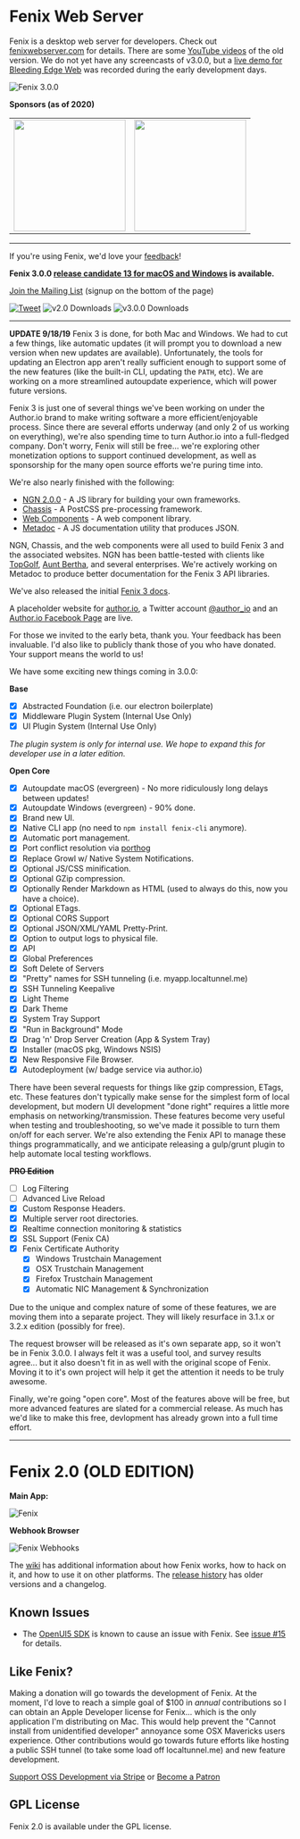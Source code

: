 # Fenix Web Server

Fenix is a desktop web server for developers. Check out [fenixwebserver.com](http://fenixwebserver.com) for details.
There are some [YouTube videos](http://www.youtube.com/playlist?list=PL6u9ibuk0pbM68hZONUq-vY39ByaXoJj-) of the old version. We do not yet have any screencasts of v3.0.0, but a [live demo for Bleeding Edge Web](https://www.youtube.com/watch?v=KsoNGVScd_c&t=5053s) was recorded during the early development days.

![Fenix 3.0.0](https://docs.fenixwebserver.com/assets/fenix-home.png)

**Sponsors (as of 2020)**

<table cellpadding="10" cellspacing="0" border="0">
  <tr>
    <td><a href="https://metadoc.io"><img src="https://github.com/coreybutler/staticassets/raw/master/sponsors/metadoclogobig.png" width="200px"/></a></td>
    <td><a href="https://butlerlogic.com"><img src="https://github.com/coreybutler/staticassets/raw/master/sponsors/butlerlogic_logo.png" width="200px"/></a></td>
  </tr>
</table>

---

If you're using Fenix, we'd love your [feedback](https://coreybutler.typeform.com/to/Vk0v2x)! 

**Fenix 3.0.0 [release candidate 13 for macOS and Windows](https://preview.fenixwebserver.com) is available.**

[Join the Mailing List](https://fenixwebserver.com) (signup on the bottom of the page)

[![Tweet](https://img.shields.io/badge/Tweet-Spread%20the%20Word-blue?style=for-the-badge&logo=twitter)](https://twitter.com/intent/tweet?hashtags=nodejs&original_referer=http%3A%2F%2Fgithub.com&text=Fenix%20Web%20Server%203.0.0%3A%20A%20desktop%20web%20server%20for%20JAM%20Stack%20Development%2C%20from%20%40author_io&tw_p=tweetbutton&url=http%3A%2F%2Fpreview.fenixwebserver.com&via=goldglovecb)
![v2.0 Downloads](https://img.shields.io/github/downloads/coreybutler/fenix/v2.0.0/total.svg?style=for-the-badge)
![v3.0.0 Downloads](https://img.shields.io/github/downloads/coreybutler/fenix/3.0.0-rc.13/total.svg?style=for-the-badge)

---
**UPDATE 9/18/19**
Fenix 3 is done, for both Mac and Windows. We had to cut a few things, like automatic updates (it will prompt you to download a new version when new updates are available). Unfortunately, the tools for updating an Electron app aren't really sufficient enough to support some of the new features (like the built-in CLI, updating the `PATH`, etc). We are working on a more streamlined autoupdate experience, which will power future versions.

Fenix 3 is just one of several things we've been working on under the Author.io brand to make writing software a more efficient/enjoyable process. Since there are several efforts underway (and only 2 of us working on everything), we're also spending time to turn Author.io into a full-fledged company. Don't worry, Fenix will still be free... we're exploring other monetization options to support continued development, as well as sponsorship for the many open source efforts we're puring time into.

We're also nearly finished with the following:

- [NGN 2.0.0](https://github.com/ngnjs/ngn) - A JS library for building your own frameworks.
- [Chassis](https://github.com/ngn-chassis) - A PostCSS pre-processing framework.
- [Web Components](https://github.com/author-elements) - A web component library.
- [Metadoc](https://github.com/author/metadoc) - A JS documentation utility that produces JSON.

NGN, Chassis, and the web components were all used to build Fenix 3 and the associated websites. NGN has been battle-tested with clients like [TopGolf](https://topgolf.com), [Aunt Bertha](https://auntbertha.com), and several enterprises. We're actively working on Metadoc to produce better documentation for the Fenix 3 API libraries.

We've also released the initial [Fenix 3 docs](https://docs.fenixwebserver.com).

A placeholder website for [author.io](https://www.author.io), a Twitter account [@author_io](https://twitter.com/author_io) and an [Author.io Facebook Page](https://www.facebook.com/softwareauthor) are live.

For those we invited to the early beta, thank you. Your feedback has been invaluable. I'd also like to publicly thank those of you who have donated. Your support means the world to us!

We have some exciting new things coming in 3.0.0:

**Base**
- [x] Abstracted Foundation (i.e. our electron boilerplate)
- [x] Middleware Plugin System (Internal Use Only)
- [x] UI Plugin System (Internal Use Only)

_The plugin system is only for internal use. We hope to expand this for developer use in a later edition._

**Open Core**
- [x] Autoupdate macOS (evergreen) - No more ridiculously long delays between updates!
- [x] Autoupdate Windows (evergreen) - 90% done.
- [x] Brand new UI.
- [x] Native CLI app (no need to `npm install fenix-cli` anymore).
- [x] Automatic port management.
- [x] Port conflict resolution via [porthog](https://github.com/coreybutler/porthog)
- [x] Replace Growl w/ Native System Notifications.
- [x] Optional JS/CSS minification.
- [x] Optional GZip compression.
- [x] Optionally Render Markdown as HTML (used to always do this, now you have a choice).
- [x] Optional ETags.
- [x] Optional CORS Support
- [x] Optional JSON/XML/YAML Pretty-Print.
- [x] Option to output logs to physical file.
- [x] API
- [x] Global Preferences
- [x] Soft Delete of Servers
- [x] "Pretty" names for SSH tunneling (i.e. myapp.localtunnel.me)
- [x] SSH Tunneling Keepalive
- [x] Light Theme
- [x] Dark Theme
- [x] System Tray Support
- [x] "Run in Background" Mode
- [x] Drag 'n' Drop Server Creation (App & System Tray)
- [x] Installer (macOS pkg, Windows NSIS)
- [x] New Responsive File Browser.
- [x] Autodeployment (w/ badge service via author.io)

There have been several requests for things like gzip compression, ETags, etc. These features don't typically make sense for the simplest form of local development, but modern UI development "done right" requires a little more emphasis on networking/transmission. These features become very useful when testing and troubleshooting, so we've made it possible to turn them on/off for each server. We're also extending the Fenix API to manage these things programmatically, and we anticipate releasing a gulp/grunt plugin to help automate local testing workflows.

~~**PRO Edition**~~
- [ ] Log Filtering
- [ ] Advanced Live Reload
- [x] Custom Response Headers.
- [x] Multiple server root directories.
- [x] Realtime connection monitoring & statistics
- [x] SSL Support (Fenix CA)
- [x] Fenix Certificate Authority
  - [x] Windows Trustchain Management
  - [x] OSX Trustchain Management
  - [x] Firefox Trustchain Management
  - [x] Automatic NIC Management & Synchronization

Due to the unique and complex nature of some of these features, we are moving them into a separate project. They will likely resurface in 3.1.x or 3.2.x edition (possibly for free).

<!--![Fenix CA](https://s3.amazonaws.com/uploads.hipchat.com/94386/688041/UjgcuFFGwugcDk0/ssl.png)

![Fenix Firefox](https://s3.amazonaws.com/uploads.hipchat.com/94386/688041/08WgN6yT5e8sgUz/upload.png)-->

<!--Why yes, that _is_ a valid **self-signed** certificate without any annoying browser warnings/errors in Chrome and _Firefox_. Fenix CA automatically handles trust chains for OSX, Windows, and Firefox. It handles all SSL certificate creation/revocation automatically... so you don't have to do anything. It just works. Fenix will even monitor and automatically handle network changes, seamlessly supporting DHCP-assigned IP addresses or changing network conditions. This one's for you, digital nomads, coffeeshop heroes, train commuters, and spotty connectivity sufferers.-->

The request browser will be released as it's own separate app, so it won't be in Fenix 3.0.0. I always felt it was a useful tool, and survey results agree... but it also doesn't fit in as well with the original scope of Fenix. Moving it to it's own project will help it get the attention it needs to be truly awesome.

Finally, we're going "open core". Most of the features above will be free, but more advanced features are slated for a commercial release. As much has we'd like to make this free, devlopment has already grown into a full time effort.

---

# Fenix 2.0 (OLD EDITION)

**Main App:**

![Fenix](http://fenixwebserver.com/img/win32/banner_device.png)

**Webhook Browser**

![Fenix Webhooks](http://fenixwebserver.com/img/win32/bin.png)

The [wiki](https://github.com/coreybutler/fenix/wiki) has additional information about how Fenix works, how to hack on it,
and how to use it on other platforms.  The [release history](https://github.com/coreybutler/fenix/releases) has older versions and a changelog.

## Known Issues

- The [OpenUI5 SDK](http://openui5.hana.ondemand.com) is known to cause an issue with Fenix. See [issue #15](https://github.com/coreybutler/fenix/issues/15) for details.

## Like Fenix?

Making a donation will go towards the development of Fenix. At the moment, I'd love to reach a simple goal of $100 in  _annual_ contributions so I can obtain an Apple Developer license for Fenix... which is the only application I'm distributing on Mac. This would help prevent the "Cannot install from unidentified developer" annoyance some OSX Mavericks users experience. Other contributions would go towards future efforts like hosting a public SSH tunnel (to take some load off localtunnel.me) and new feature development.

[Support OSS Development via Stripe](https://coreybutler.typeform.com/to/ZY4pyp) or [Become a Patron](https://patreon.com/coreybutler)

## GPL License

Fenix 2.0 is available under the GPL license.
